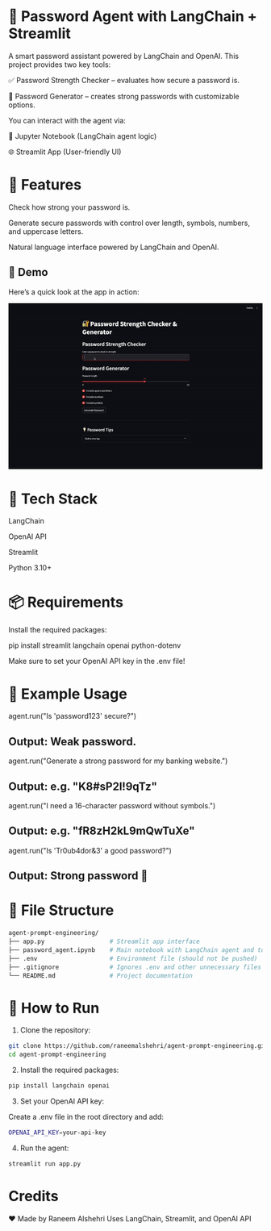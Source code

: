 # 🔐 Password Agent with LangChain + Streamlit

A smart password assistant powered by LangChain and OpenAI. This project provides two key tools:

✅ Password Strength Checker – evaluates how secure a password is.

🔐 Password Generator – creates strong passwords with customizable options.

You can interact with the agent via:

🧠 Jupyter Notebook (LangChain agent logic)

🌐 Streamlit App (User-friendly UI)



# 🚀 Features

Check how strong your password is.

Generate secure passwords with control over length, symbols, numbers, and uppercase letters.

Natural language interface powered by LangChain and OpenAI.


## 🎥 Demo

Here’s a quick look at the app in action:

![Demo](./demo.gif)


# 🧰 Tech Stack
LangChain

OpenAI API

Streamlit

Python 3.10+


# 📦 Requirements
Install the required packages:

pip install streamlit langchain openai python-dotenv

Make sure to set your OpenAI API key in the .env file!


# 🧪 Example Usage
agent.run("Is 'password123' secure?")
## Output: Weak password.

agent.run("Generate a strong password for my banking website.")
## Output: e.g. "K8#sP2l!9qTz"

agent.run("I need a 16-character password without symbols.")
## Output: e.g. "fR8zH2kL9mQwTuXe"

agent.run("Is 'Tr0ub4dor&3' a good password?")
## Output: Strong password 💪


# 📁 File Structure
```bash
agent-prompt-engineering/
├── app.py                  # Streamlit app interface
├── password_agent.ipynb    # Main notebook with LangChain agent and tools
├── .env                    # Environment file (should not be pushed)
├── .gitignore              # Ignores .env and other unnecessary files
└── README.md               # Project documentation
```


# 📝 How to Run
1. Clone the repository:
```bash
git clone https://github.com/raneemalshehri/agent-prompt-engineering.git
cd agent-prompt-engineering
```
2. Install the required packages:
```bash
pip install langchain openai
```
3. Set your OpenAI API key:

Create a .env file in the root directory and add:
```bash
OPENAI_API_KEY=your-api-key
```
4. Run the agent:
```bash
streamlit run app.py
```

# Credits
 ❤ Made by Raneem Alshehri
Uses LangChain, Streamlit, and OpenAI API

